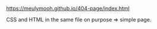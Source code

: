 https://meulymooh.github.io/404-page/index.html

CSS and HTML in the same file on purpose => simple page.
